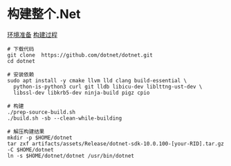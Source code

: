 # 构建整个.Net

[环境准备](https://github.com/dotnet/runtime/blob/main/docs/workflow/requirements/linux-requirements.md)
[构建过程](https://github.com/dotnet/dotnet/tree/main?tab=readme-ov-file#building)

```shell
# 下载代码
git clone  https://github.com/dotnet/dotnet.git
cd dotnet

# 安装依赖
sudo apt install -y cmake llvm lld clang build-essential \
  python-is-python3 curl git lldb libicu-dev liblttng-ust-dev \
  libssl-dev libkrb5-dev ninja-build pigz cpio

# 构建
./prep-source-build.sh
./build.sh -sb --clean-while-building

# 解压构建结果
mkdir -p $HOME/dotnet
tar zxf artifacts/assets/Release/dotnet-sdk-10.0.100-[your-RID].tar.gz -C $HOME/dotnet
ln -s $HOME/dotnet/dotnet /usr/bin/dotnet
```
